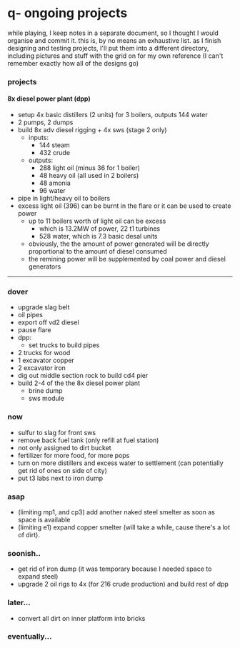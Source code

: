 # q- ongoing projects

while playing, I keep notes in a separate document, so I thought I would organise and commit it. this is, by no means an exhaustive list. as I finish designing and testing projects, I'll put them into a different directory, including pictures and stuff with the grid on for my own reference (I can't remember exactly how all of the designs go)

### projects

#### 8x diesel power plant (dpp)

- setup 4x basic distillers (2 units) for 3 boilers, outputs 144 water
- 2 pumps, 2 dumps
- build 8x adv diesel rigging + 4x sws (stage 2 only)
  - inputs:
    - 144 steam
    - 432 crude
  - outputs:
    - 288 light oil (minus 36 for 1 boiler)
    - 48 heavy oil (all used in 2 boilers)
    - 48 amonia
    - 96 water
- pipe in light/heavy oil to boilers
- excess light oil (396) can be burnt in the flare or it can be used to create power
  - up to 11 boilers worth of light oil can be excess
    - which is 13.2MW of power, 22 t1 turbines
    - 528 water, which is 7.3 basic desal units
  - obviously, the the amount of power generated will be directly proportional to the amount of diesel consumed
  - the remining power will be supplemented by coal power and diesel generators

---

### dover

- upgrade slag belt
- oil pipes
- export off vd2 diesel
- pause flare
- dpp:
  - set trucks to build pipes
- 2 trucks for wood
- 1 excavator copper
- 2 excavator iron
- dig out middle section rock to build cd4 pier
- build 2-4 of the the 8x diesel power plant
  - brine dump
  - sws module

### now

- sulfur to slag for front sws
- remove back fuel tank (only refill at fuel station)
- not only assigned to dirt bucket
- fertilizer for more food, for more pops
- turn on more distillers and excess water to settlement (can potentially get rid of ones on side of city)
- put t3 labs next to iron dump

### asap

- (limiting mp1, and cp3) add another naked steel smelter as soon as space is available
- (limiting e1) expand copper smelter (will take a while, cause there's a lot of dirt).

### soonish..

- get rid of iron dump (it was temporary because I needed space to expand steel)
- upgrade 2 oil rigs to 4x (for 216 crude production) and build rest of dpp

### later...

- convert all dirt on inner platform into bricks

### eventually...

